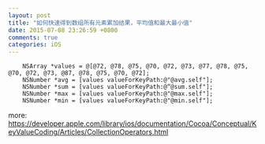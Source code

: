 ```yaml
---
layout: post
title: "如何快速得到数组所有元素累加结果，平均值和最大最小值"
date: 2015-07-08 23:26:59 +0800
comments: true
categories: iOS
---
```


```objc
	NSArray *values = @[@72, @78, @75, @70, @72, @73, @77, @78, @75, @70, @72, @73, @87, @78, @75, @70, @72];
	NSNumber *avg = [values valueForKeyPath:@"@avg.self"];
	NSNumber *sum = [values valueForKeyPath:@“@sum.self"];
	NSNumber *max = [values valueForKeyPath:@"@max.self"];
    NSNumber *min = [values valueForKeyPath:@"@min.self"];
```

more:
https://developer.apple.com/library/ios/documentation/Cocoa/Conceptual/KeyValueCoding/Articles/CollectionOperators.html
